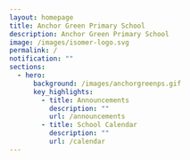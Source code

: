 ```yaml
---
layout: homepage
title: Anchor Green Primary School
description: Anchor Green Primary School
image: /images/isomer-logo.svg
permalink: /
notification: ""
sections:
  - hero:
      background: /images/anchorgreenps.gif
      key_highlights:
        - title: Announcements
          description: ""
          url: /announcements
        - title: School Calendar
          description: ""
          url: /calendar
---
```

